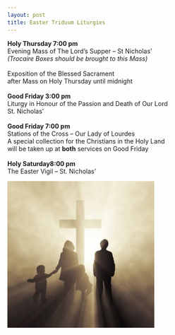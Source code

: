 ```yaml
---
layout: post
title: Easter Triduum Liturgies
---
```

<article>
    <div class="row">
        <div class="col-md-8">
            <p>
                <b>Holy Thursday 7:00 pm</b>
                <br /> Evening Mass of The Lord’s Supper – St Nicholas’
                <br />
                <i>(Trocaire Boxes should be brought to this Mass)</i>
                <br />
                <br /> Exposition of the Blessed Sacrament
                <br /> after Mass on Holy Thursday until midnight
                <br />
                <br />
                <b>Good Friday 3:00 pm</b>
                <br /> Liturgy in Honour of the Passion and Death of Our Lord
                <br /> St. Nicholas’
                <br />
                <br />
                <b>Good Friday 7:00 pm</b>
                <br /> Stations of the Cross – Our Lady of Lourdes
                <br /> A special collection for the Christians in the Holy Land
                <br /> will be taken up at <b>both</b> services on Good Friday
                <br />
                <br />
                <b>Holy Saturday8:00 pm</b>
                <br /> The Easter Vigil – St. Nicholas’
            </p>
        </div>
        <div class="col-md-4">
            <img src="images/easter-and-family.jpg" alt="Easter" width="333" height="332" />
        </div>
    </div>
</article>
